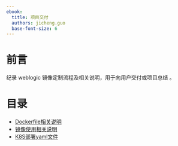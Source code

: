 ```yaml
---
ebook:
  title: 项目交付
  authors: jicheng.guo
  base-font-size: 6
---
```


# 前言
   纪录 weblogic 镜像定制流程及相关说明，用于向用户交付或项目总结 。

# 目录
* [Dockerfile相关说明](dockerfile说明.md)
* [镜像使用相关说明](镜像使用说明.md)
* [K8S部署yaml文件](镜像使用说明.md)
